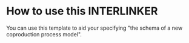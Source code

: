 # How to use this INTERLINKER
You can use this template to aid your specifying "the schema of a new coproduction process model".
